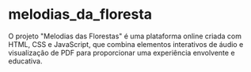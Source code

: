 # melodias_da_floresta
O projeto "Melodias das Florestas" é uma plataforma online criada com HTML, CSS e JavaScript, que combina elementos interativos de áudio e visualização de PDF para proporcionar uma experiência envolvente e educativa.
